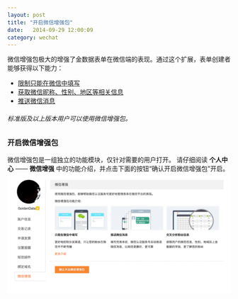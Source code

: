 ```yaml
---
layout: post
title: "开启微信增强包"
date:   2014-09-29 12:00:09
category: wechat
---
```


微信增强包极大的增强了金数据表单在微信端的表现。通过这个扩展，表单创建者能够获得以下能力：

* [限制只能在微信中填写](wechat-only.html)
* [获取微信昵称、性别、地区等相关信息](wechat-personal-info.html)
* [推送微信消息](wechat-push.html)

###### 标准版及以上版本用户可以使用微信增强包。

### 开启微信增强包

微信增强包是一组独立的功能模块，仅针对需要的用户打开。
请仔细阅读 **个人中心** —— **微信增强** 中的功能介绍，并点击下面的按钮“确认开启微信增强包”开启。
	![](/images/enable-wechat-pack-1.png)
